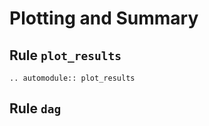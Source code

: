 # Plotting and Summary

## Rule `plot_results`
```{eval-rst}  
.. automodule:: plot_results
```

## Rule `dag`
